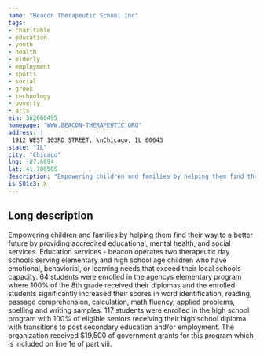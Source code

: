 ```yaml
---
name: "Beacon Therapeutic School Inc"
tags:
- charitable
- education
- youth
- health
- elderly
- employment
- sports
- social
- greek
- technology
- poverty
- arts
ein: 362660495
homepage: "WWW.BEACON-THERAPEUTIC.ORG"
address: |
 1912 WEST 103RD STREET, \nChicago, IL 60643
state: "IL"
city: "Chicago"
lng: -87.6694
lat: 41.706585
description: "Empowering children and families by helping them find their way to a better future by providing accredited educational, mental health, and social services. "
is_501c3: X
---
```


## Long description

Empowering children and families by helping them find their way to a better future by providing accredited educational, mental health, and social services. Education services - beacon operates two therapeutic day schools serving elementary and high school age children who have emotional, behaviorial, or learning needs that exceed their local schools capacity. 64 students were enrolled in the agencys elementary program where 100% of the 8th grade received their diplomas and the enrolled students significantly increased their scores in word identification, reading, passage comprehension, calculation, math fluency, applied problems, spelling and writing samples. 117 students were enrolled in the high school program with 100% of eligible seniors receiving their high school diploma with transitions to post secondary education and/or employment. The organization received $19,500 of government grants for this program which is included on line 1e of part viii. 

